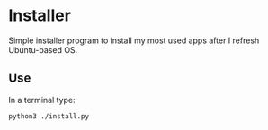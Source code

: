 # Installer
Simple installer program to install my most used apps after I refresh Ubuntu-based OS.

## Use
In a terminal type:

```bash
python3 ./install.py
```
